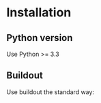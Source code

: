 Installation
============

Python version
--------------

Use Python >= 3.3

Buildout
--------

Use buildout the standard way:


